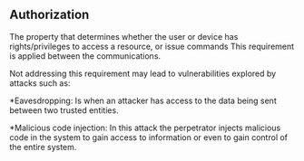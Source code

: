 ## Authorization                                                              

The property that determines whether the user or device has rights/privileges to access a resource, or issue commands This requirement is applied between the communications.

Not addressing this requirement may lead to vulnerabilities explored by attacks such as:                                                              

  *Eavesdropping:
    Is when an attacker has access to the data being sent between two trusted entities.                                                        

  *Malicious  code  injection:
  In  this  attack  the  perpetrator injects  malicious code in the system to gain access to information or even to gain control of the entire system. 